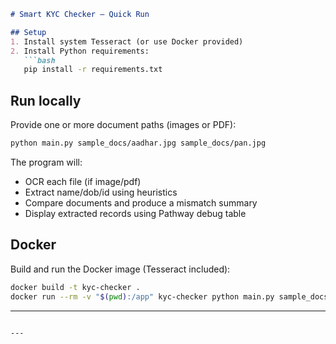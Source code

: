 ````markdown
# Smart KYC Checker — Quick Run

## Setup
1. Install system Tesseract (or use Docker provided)
2. Install Python requirements:
   ```bash
   pip install -r requirements.txt
````

## Run locally

Provide one or more document paths (images or PDF):

```bash
python main.py sample_docs/aadhar.jpg sample_docs/pan.jpg
```

The program will:

* OCR each file (if image/pdf)
* Extract name/dob/id using heuristics
* Compare documents and produce a mismatch summary
* Display extracted records using Pathway debug table

## Docker

Build and run the Docker image (Tesseract included):

```bash
docker build -t kyc-checker .
docker run --rm -v "$(pwd):/app" kyc-checker python main.py sample_docs/sample_aadhar.png sample_docs/sample_PAN.png
```

---

```

---
